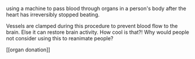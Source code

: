 using a machine to pass blood through organs in a person's body after the heart has irreversibly stopped beating. 

Vessels are clamped during this procedure to prevent blood flow to the brain. Else it can restore brain activity. How cool is that?! Why would people not consider using this to reanimate people?

[[organ donation]]

